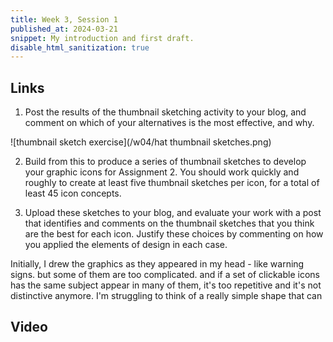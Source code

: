 ```yaml
---
title: Week 3, Session 1
published_at: 2024-03-21
snippet: My introduction and first draft.
disable_html_sanitization: true
---
```


## Links

1. Post the results of the thumbnail sketching activity to your blog, and comment on which of your alternatives is the most effective, and why.

![thumbnail sketch exercise](/w04/hat thumbnail sketches.png)

2. Build from this to produce a series of thumbnail sketches to develop your graphic icons for Assignment 2. You should work quickly and roughly to create at least five thumbnail sketches per icon, for a total of least 45 icon concepts. 

3. Upload these sketches to your blog, and evaluate your work with a post that identifies and comments on the thumbnail sketches that you think are the best for each icon. Justify these choices by commenting on how you applied the elements of design in each case.

Initially, I drew the graphics as they appeared in my head - like warning signs. but some of them are too complicated. and if a set of clickable icons has the same subject appear in many of them, it's too repetitive and it's not distinctive anymore. I'm struggling to think of a really simple shape that can 

## Video


<br><br>